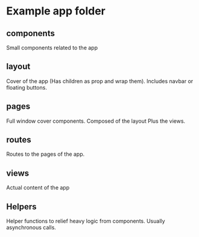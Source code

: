 # Example app folder

## components
Small components related to the app

## layout
Cover of the app (Has children as prop and wrap them).
Includes navbar or floating buttons.

## pages
Full window cover components.
Composed of the layout Plus the views.

## routes
Routes to the pages of the app.

## views
Actual content of the app

## Helpers
Helper functions to relief heavy logic from components.
Usually asynchronous calls.